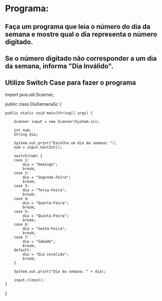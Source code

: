 # Programa:

## Faça um programa que leia o número do dia da semana e mostre qual o dia representa o número digitado.
## Se o número digitado não corresponder a um dia da semana, informa "Dia Inválido".
## Utilize Switch Case para fazer o programa

import java.util.Scanner;

public class DiaSemanaSc {

	public static void main(String[] args) {
		
		Scanner input = new Scanner(System.in);
		
		int num;
		String dia;
		
		System.out.print("Escolha um dia da semana: ");
		num = input.nextInt();
		
		switch(num) {
		case 1:
			dia = "Domingo";
			break;
		case 2:
			dia = "Segunda-Feira";
			break;
		case 3:
			dia = "Terça-Feira";
			break;
		case 4:
			dia = "Quarta-Feira";
			break;
		case 5:
			dia = "Quinta-Feira";
			break;
		case 6:
			dia = "Sexta-Feira";
			break;
		case 7:
			dia = "Sábado";
			break;
		default:
			dia = "Dia inválido";
			break;
		}
		
		System.out.print("Dia da semana: " + dia);
		
		input.close();
	}

}

